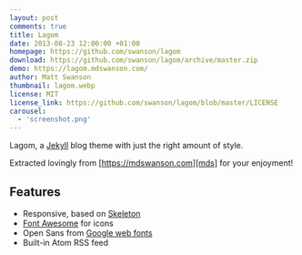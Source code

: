 ```yaml
---
layout: post
comments: true
title: Lagom
date: 2013-08-23 12:00:00 +01:00
homepage: https://github.com/swanson/lagom
download: https://github.com/swanson/lagom/archive/master.zip
demo: https://lagom.mdswanson.com/
author: Matt Swanson
thumbnail: lagom.webp
license: MIT
license_link: https://github.com/swanson/lagom/blob/master/LICENSE
carousel:
  - 'screenshot.png'
---
```


Lagom, a [Jekyll][j] blog theme with just the right amount of style.

Extracted lovingly from [https://mdswanson.com][mds] for your enjoyment!

## Features

* Responsive, based on [Skeleton][skeleton]
* [Font Awesome][font-awesome] for icons
* Open Sans from [Google web fonts][gfonts]
* Built-in Atom RSS feed

[j]: https://jekyllrb.com/
[mds]: https://mdswanson.com
[skeleton]: https://www.getskeleton.com/
[font-awesome]: https://fortawesome.github.io/Font-Awesome/
[gfonts]: https://www.google.com/fonts/specimen/Open+Sans

